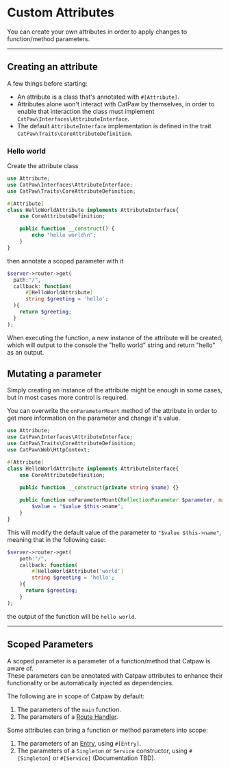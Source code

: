 # Custom Attributes

You can create your own attributes in order to apply changes to function/method parameters.<br/>

---

## Creating an attribute

A few things before starting:<br/>

- An attribute is a class that's annotated with `#[Attribute]`.<br/>
- Attributes alone won't interact with CatPaw by themselves, in order to enable that interaction the class must
  implement `CatPaw\Interfaces\AttributeInterface`.
- The default `AttributeInterface` implementation is defined in the
  trait `CatPaw\Traits\CoreAttributeDefinition`.

### Hello world

Create the attribute class<br/>

```php
use Attribute;
use CatPaw\Interfaces\AttributeInterface;
use CatPaw\Traits\CoreAttributeDefinition;

#[Attribute]
class HelloWorldAttribute implements AttributeInterface{
    use CoreAttributeDefinition;

    public function __construct() {
        echo "hello world\n";
    }
}
```

then annotate a scoped parameter with it<br/>

```php
$server->router->get(
  path:"/",
  callback: function(
      #[HelloWorldAttribute]
      string $greeting = 'hello';
  ){
    return $greeting;
  }
);
```

When executing the function, a new instance of the attribute will be created, which will output to the console the "hello world" string and return "hello" as an output.

## Mutating a parameter

Simply creating an instance of the attribute might be enough in some cases, but in most cases more control is
required.<br/>

You can overwrite the `onParameterMount` method of the attribute in order to get more information on the parameter and change
it's value.<br/>

```php
use Attribute;
use CatPaw\Interfaces\AttributeInterface;
use CatPaw\Traits\CoreAttributeDefinition;
use CatPaw\Web\HttpContext;

#[Attribute]
class HelloWorldAttribute implements AttributeInterface{
    use CoreAttributeDefinition;

    public function __construct(private string $name) {}
    
    public function onParameterMount(ReflectionParameter $parameter, mixed &$value, mixed $context) {
        $value = "$value $this->name";
    }
}
```

This will modify the default value of the parameter to `"$value $this->name"`, meaning that in the following case:

```php
$server->router->get(
    path:"/",
    callback: function(
        #[HelloWorldAttribute('world']
        string $greeting = 'hello';
    ){
      return $greeting;
    }
);

```

the output of the function will be `hello world`.


---

## Scoped Parameters

A scoped parameter is a parameter of a function/method that Catpaw is aware of.<br/>
These parameters can be annotated with Catpaw attributes to enhance their functionality or be automatically injected as dependencies.

The following are in scope of Catpaw by default:

1. The parameters of the `main` function.
1. The parameters of a [Route Handler](./1.routes.md).

Some attributes can bring a function or method parameters into scope:

1. The parameters of an [Entry](./5.entry.md), using `#[Entry]`.
1. The parameters of a `Singleton` or `Service` constructor, using `#[Singleton]` or `#[Service]` (Documentation TBD).

